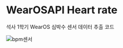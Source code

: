 # WearOSAPI Heart rate
석사 1학기 WearOS 심박수 센서 데이터 추출 코드

![bpm센서](https://github.com/user-attachments/assets/7a062153-e8dd-4651-bb66-9d4b0e903f43)

